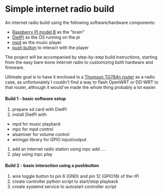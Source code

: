 # Simple internet radio build

An internet radio build using the following software/hardware components:
* [Raspberry PI model B](https://www.seeedstudio.com/Raspberry-Pi-Model-B-p-1634.html) as the "brain"
* [DietPi](http://dietpi.com/) as the OS running on the pi
* [mpd](https://www.musicpd.org/) as the music player
* [push button](https://www.adafruit.com/product/1119) to interact with the player

The project will be accompanied by step-by-step build instructions, starting from the easy bare-bone internet radio to customizing both hardware and firmware.

Ultimate goal is to have it enclosed in a [Thomson TG784n router](https://images.duckduckgo.com/iu/?u=http%3A%2F%2Fwww.avanzada7.com%2Fen%2Fimagen-producto%2F1-tg784n.jpg&f=1) as a radio case, as unfortunately I couldn't find a way to flash OpenWRT or DD-WRT to that router, although it would've made the whole thing probably a lot easier.

#### Build 1 - basic software setup
1. prepare sd card with DietPi
1. install DietPi with
  * mpd for music playback
  * mpc for mpd control
  * alsamixer for volume control
  * wiringpi library for GPIO input/output
1. add an internet radio station using mpc add ....
1. play using mpc play

#### Build 2 - basic interaction using a pushbutton
1. wire toggle button to pin 6 (GND) and pin 12 (GPIO18) of the rPi
1. create controller python script to start/stop playback
1. create systemd service to autostart controller script
